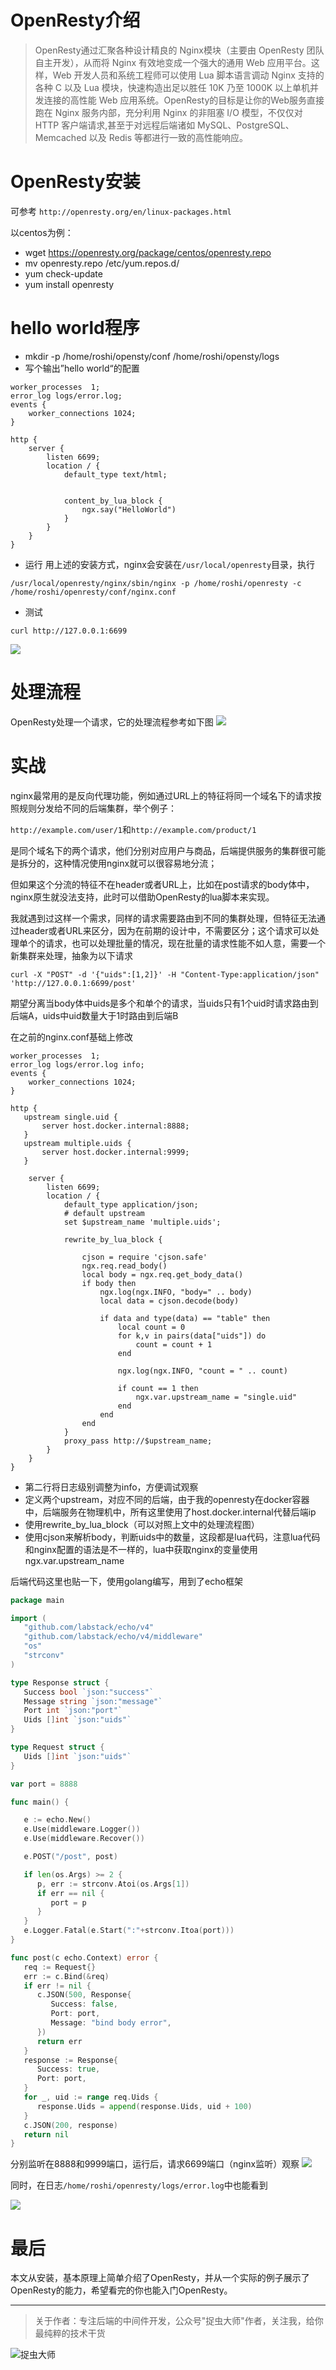 # OpenResty介绍
> OpenResty通过汇聚各种设计精良的 Nginx模块（主要由 OpenResty 团队自主开发），从而将 Nginx 有效地变成一个强大的通用 Web 应用平台。这样，Web 开发人员和系统工程师可以使用 Lua 脚本语言调动 Nginx 支持的各种 C 以及 Lua 模块，快速构造出足以胜任 10K 乃至 1000K 以上单机并发连接的高性能 Web 应用系统。OpenResty的目标是让你的Web服务直接跑在 Nginx 服务内部，充分利用 Nginx 的非阻塞 I/O 模型，不仅仅对 HTTP 客户端请求,甚至于对远程后端诸如 MySQL、PostgreSQL、Memcached 以及 Redis 等都进行一致的高性能响应。

# OpenResty安装
可参考 `http://openresty.org/en/linux-packages.html`

以centos为例：

- wget https://openresty.org/package/centos/openresty.repo
- mv openresty.repo /etc/yum.repos.d/
- yum check-update
- yum install openresty

# hello world程序
- mkdir -p /home/roshi/opensty/conf /home/roshi/opensty/logs
- 写个输出”hello world“的配置
```
worker_processes  1;
error_log logs/error.log;
events {
    worker_connections 1024;
}

http {
    server {
        listen 6699;
        location / {
            default_type text/html;


            content_by_lua_block {
                ngx.say("HelloWorld")
            }
        }
    }
}
```
- 运行
用上述的安装方式，nginx会安装在`/usr/local/openresty`目录，执行
```
/usr/local/openresty/nginx/sbin/nginx -p /home/roshi/openresty -c /home/roshi/openresty/conf/nginx.conf
```
- 测试
```
curl http://127.0.0.1:6699
```
![](img1.jpg)

# 处理流程
OpenResty处理一个请求，它的处理流程参考如下图
![](img2.jpg)

# 实战

nginx最常用的是反向代理功能，例如通过URL上的特征将同一个域名下的请求按照规则分发给不同的后端集群，举个例子：

`http://example.com/user/1`和`http://example.com/product/1`

是同个域名下的两个请求，他们分别对应用户与商品，后端提供服务的集群很可能是拆分的，这种情况使用nginx就可以很容易地分流；

但如果这个分流的特征不在header或者URL上，比如在post请求的body体中，nginx原生就没法支持，此时可以借助OpenResty的lua脚本来实现。

我就遇到过这样一个需求，同样的请求需要路由到不同的集群处理，但特征无法通过header或者URL来区分，因为在前期的设计中，不需要区分；这个请求可以处理单个的请求，也可以处理批量的情况，现在批量的请求性能不如人意，需要一个新集群来处理，抽象为以下请求

```
curl -X "POST" -d '{"uids":[1,2]}' -H "Content-Type:application/json" 'http://127.0.0.1:6699/post'
```

期望分离当body体中uids是多个和单个的请求，当uids只有1个uid时请求路由到后端A，uids中uid数量大于1时路由到后端B

在之前的nginx.conf基础上修改

```
worker_processes  1;
error_log logs/error.log info;
events {
    worker_connections 1024;
}

http {
   upstream single.uid {
       server host.docker.internal:8888;
   }
   upstream multiple.uids {
       server host.docker.internal:9999;
   }

    server {
        listen 6699;
        location / {
            default_type application/json;
            # default upstream
            set $upstream_name 'multiple.uids';

            rewrite_by_lua_block {

                cjson = require 'cjson.safe'
                ngx.req.read_body()
                local body = ngx.req.get_body_data()
                if body then
                    ngx.log(ngx.INFO, "body=" .. body)
                    local data = cjson.decode(body)

                    if data and type(data) == "table" then
                        local count = 0
                        for k,v in pairs(data["uids"]) do
                            count = count + 1
                        end

                        ngx.log(ngx.INFO, "count = " .. count)

                        if count == 1 then
                            ngx.var.upstream_name = "single.uid"
                        end
                    end
                end
            }
            proxy_pass http://$upstream_name;
        }
    }
}
```
- 第二行将日志级别调整为info，方便调试观察
- 定义两个upstream，对应不同的后端，由于我的openresty在docker容器中，后端服务在物理机中，所有这里使用了host.docker.internal代替后端ip
- 使用rewrite_by_lua_block（可以对照上文中的处理流程图）
- 使用cjson来解析body，判断uids中的数量，这段都是lua代码，注意lua代码和nginx配置的语法是不一样的，lua中获取nginx的变量使用ngx.var.upstream_name

后端代码这里也贴一下，使用golang编写，用到了echo框架

```go
package main

import (
   "github.com/labstack/echo/v4"
   "github.com/labstack/echo/v4/middleware"
   "os"
   "strconv"
)

type Response struct {
   Success bool `json:"success"`
   Message string `json:"message"`
   Port int `json:"port"`
   Uids []int `json:"uids"`
}

type Request struct {
   Uids []int `json:"uids"`
}

var port = 8888

func main() {

   e := echo.New()
   e.Use(middleware.Logger())
   e.Use(middleware.Recover())

   e.POST("/post", post)

   if len(os.Args) >= 2 {
      p, err := strconv.Atoi(os.Args[1])
      if err == nil {
         port = p
      }
   }
   e.Logger.Fatal(e.Start(":"+strconv.Itoa(port)))
}

func post(c echo.Context) error {
   req := Request{}
   err := c.Bind(&req)
   if err != nil {
      c.JSON(500, Response{
         Success: false,
         Port: port,
         Message: "bind body error",
      })
      return err
   }
   response := Response{
      Success: true,
      Port: port,
   }
   for _, uid := range req.Uids {
      response.Uids = append(response.Uids, uid + 100)
   }
   c.JSON(200, response)
   return nil
}
```
分别监听在8888和9999端口，运行后，请求6699端口（nginx监听）观察
![](img3.jpg)

同时，在日志`/home/roshi/openresty/logs/error.log`中也能看到

![](img4.jpg)

# 最后
本文从安装，基本原理上简单介绍了OpenResty，并从一个实际的例子展示了OpenResty的能力，希望看完的你也能入门OpenResty。

---
> 关于作者：专注后端的中间件开发，公众号"捉虫大师"作者，关注我，给你最纯粹的技术干货

![捉虫大师](../../qrcode_small.jpg)